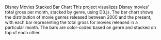 Disney Movies Stacked Bar Chart
This project visualizes Disney movies' total gross per month, stacked by genre, using D3.js. The bar chart shows the distribution of movie genres released between 2000 and the present, with each bar representing the total gross for movies released in a particular month. The bars are color-coded based on genre and stacked on top of each other.

